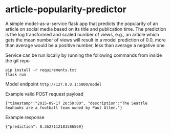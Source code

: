 # article-popularity-predictor

A simple model-as-a-service flask app that predicts the popularity of an article on social media based on its title and publication time. 
The prediction is the log transformed and scaled number of views, e.g., an article which gets the mean number of views will 
result in a model prediction of 0.0, more than average would be a positive number, less than average a negative one

Service can be run locally by running the following commands from inside the git repo
```
pip install -r requirements.txt
flask run
```

Model endpoint
`http://127.0.0.1:5000/model`

Example valid POST request payload
```
{"timestamp":"2015-09-17 20:50:00", "description":"The Seattle Seahawks are a football team owned by Paul Allen."}
```

Example response
```
{"prediction": 0.3627112183586569}
```
